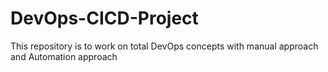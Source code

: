 # DevOps-CICD-Project
This repository is to work on total DevOps concepts with manual approach and Automation approach
